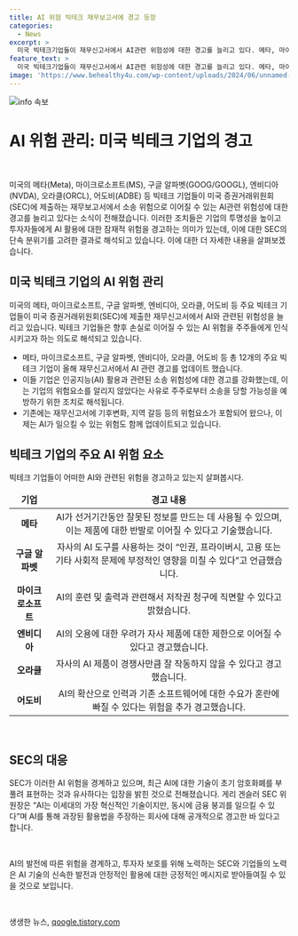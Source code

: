 ```yaml
---
title: AI 위험 빅테크 재무보고서에 경고 등장
categories:
  - News
excerpt: >
  미국 빅테크기업들이 재무신고서에서 AI관련 위험성에 대한 경고를 늘리고 있다. 메타, 마이크로소프트, 엔비디아, 구글 등 12개 기업이 AI의 위험을 업데이트하며, 올해는 AI가 회사에 소송이나 재정적 피해를 줄 수 있다는 경고가 늘어났다. SEC가 과장된 AI 홍보에 대해 단속하는 분위기로, 기업들은 투자자들에게 AI의 위험성을 경고하는 책임을 고려하는 것으로 보인다.SEC 위원장은 AI를 통해 과장된 활용법을 주장하는 기업에 대해 공개적으로 경고했다.
feature_text: >
  미국 빅테크기업들이 재무신고서에서 AI관련 위험성에 대한 경고를 늘리고 있다. 메타, 마이크로소프트, 엔비디아, 구글 등 12개 기업이 AI의 위험을 업데이트하며, 올해는 AI가 회사에 소송이나 재정적 피해를 줄 수 있다는 경고가 늘어났다. SEC가 과장된 AI 홍보에 대해 단속하는 분위기로, 기업들은 투자자들에게 AI의 위험성을 경고하는 책임을 고려하는 것으로 보인다.SEC 위원장은 AI를 통해 과장된 활용법을 주장하는 기업에 대해 공개적으로 경고했다.
image: 'https://www.behealthy4u.com/wp-content/uploads/2024/06/unnamed-file.png'
---
```


<p><img src="https://www.behealthy4u.com/wp-content/uploads/2024/06/unnamed-file.png" alt="info 속보" /></p>

<h1 data-ke-size="size28">AI 위험 관리: 미국 빅테크 기업의 경고</h1>

<p data-ke-size="size16">&nbsp;</p>

<p>미국의 메타(Meta), 마이크로소프트(MS), 구글 알파벳(GOOG/GOOGL), 엔비디아(NVDA), 오라클(ORCL), 어도비(ADBE) 등 빅테크 기업들이 미국 증권거래위원회(SEC)에 제출하는 재무보고서에서 소송 위험으로 이어질 수 있는 AI관련 위험성에 대한 경고를 늘리고 있다는 소식이 전해졌습니다. 이러한 조치들은 기업의 투명성을 높이고 투자자들에게 AI 활용에 대한 잠재적 위험을 경고하는 의미가 있는데, 이에 대한 SEC의 단속 분위기를 고려한 결과로 해석되고 있습니다. 이에 대한 더 자세한 내용을 살펴보겠습니다.</p>

<h2 data-ke-size="size26">미국 빅테크 기업의 AI 위험 관리</h2>

<p data-ke-size="size16">미국의 메타, 마이크로소프트, 구글 알파벳, 엔비디아, 오라클, 어도비 등 주요 빅테크 기업들이 미국 증권거래위원회(SEC)에 제출한 재무신고서에서 AI와 관련된 위험성을 늘리고 있습니다. 빅테크 기업들은 향후 손실로 이어질 수 있는 AI 위험을 주주들에게 인식시키고자 하는 의도로 해석되고 있습니다.</p>

<ul>
<li>메타, 마이크로소프트, 구글 알파벳, 엔비디아, 오라클, 어도비 등 총 12개의 주요 빅테크 기업이 올해 재무신고서에서 AI 관련 경고를 업데이트 했습니다.</li>
<li>이들 기업은 인공지능(AI) 활용과 관련된 소송 위험성에 대한 경고를 강화했는데, 이는 기업의 위험요소를 알리지 않았다는 사유로 주주로부터 소송을 당할 가능성을 예방하기 위한 조치로 해석됩니다.</li>
<li>기존에는 재무신고서에 기후변화, 지역 갈등 등의 위험요소가 포함되어 왔으나, 이제는 AI가 일으킬 수 있는 위험도 함께 업데이트되고 있습니다.</li>
</ul>

<h2 data-ke-size="size26">빅테크 기업의 주요 AI 위험 요소</h2>

<p data-ke-size="size16">빅테크 기업들이 어떠한 AI와 관련된 위험을 경고하고 있는지 살펴봅시다.</p>

<table>
<thead>
<tr>
<td style="text-align: center; height: 17px;"><b>기업</b></td>
<td style="text-align: center; height: 17px;"><b>경고 내용</b></td>
</tr>
</thead>
<tbody>
<tr>
<td style="text-align: center; height: 17px;"><b>메타</b></td>
<td style="text-align: center; height: 17px;">AI가 선거기간동안 잘못된 정보를 만드는 데 사용될 수 있으며, 이는 제품에 대한 반발로 이어질 수 있다고 기술했습니다.</td>
</tr>
<tr>
<td style="text-align: center; height: 17px;"><b>구글 알파벳</b></td>
<td style="text-align: center; height: 17px;">자사의 AI 도구를 사용하는 것이 “인권, 프라이버시, 고용 또는 기타 사회적 문제에 부정적인 영향을 미칠 수 있다”고 언급했습니다.</td>
</tr>
<tr>
<td style="text-align: center; height: 17px;"><b>마이크로소프트</b></td>
<td style="text-align: center; height: 17px;">AI의 훈련 및 출력과 관련해서 저작권 청구에 직면할 수 있다고 밝혔습니다.</td>
</tr>
<tr>
<td style="text-align: center; height: 17px;"><b>엔비디아</b></td>
<td style="text-align: center; height: 17px;">AI의 오용에 대한 우려가 자사 제품에 대한 제한으로 이어질 수 있다고 경고했습니다.</td>
</tr>
<tr>
<td style="text-align: center; height: 17px;"><b>오라클</b></td>
<td style="text-align: center; height: 17px;">자사의 AI 제품이 경쟁사만큼 잘 작동하지 않을 수 있다고 경고했습니다.</td>
</tr>
<tr>
<td style="text-align: center; height: 17px;"><b>어도비</b></td>
<td style="text-align: center; height: 17px;">AI의 확산으로 인력과 기존 소프트웨어에 대한 수요가 혼란에 빠질 수 있다는 위험을 추가 경고했습니다.</td>
</tr>
</tbody>
</table>

<p data-ke-size="size16">&nbsp;</p>

<h2 data-ke-size="size26">SEC의 대응</h2>

<p data-ke-size="size16">SEC가 이러한 AI 위험을 경계하고 있으며, 최근 AI에 대한 기술이 초기 암호화폐를 부풀려 표현하는 것과 유사하다는 입장을 밝힌 것으로 전해졌습니다. 게리 겐슬러 SEC 위원장은 “AI는 이세대의 가장 혁신적인 기술이지만, 동시에 금융 붕괴를 일으킬 수 있다”며 AI를 통해 과장된 활용법을 주장하는 회사에 대해 공개적으로 경고한 바 있다고 합니다.</p>

<p data-ke-size="size16">&nbsp;</p>

<p data-ke-size="size16">AI의 발전에 따른 위험을 경계하고, 투자자 보호를 위해 노력하는 SEC와 기업들의 노력은 AI 기술의 신속한 발전과 안정적인 활용에 대한 긍정적인 메시지로 받아들여질 수 있을 것으로 보입니다.</p>

<p data-ke-size="size16">&nbsp;</p>
생생한 뉴스, <a href="https://qoogle.tistory.com" rel="dofollow">qoogle.tistory.com</a>


